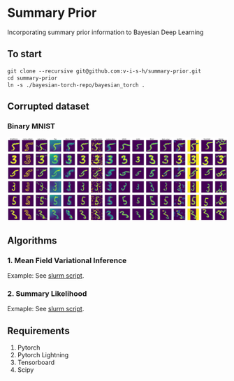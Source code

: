 # Summary Prior
Incorporating summary prior information to Bayesian Deep Learning

## To start
```
git clone --recursive git@github.com:v-i-s-h/summary-prior.git
cd summary-prior
ln -s ./bayesian-torch-repo/bayesian_torch .
```

## Corrupted dataset

### Binary MNIST
![Binary MNIST 3 5](./resources/mnistc_35.png)


## Algorithms
### 1. Mean Field Variational Inference
Example: See [slurm script](./slurm-scripts/submit_mnistc_mfvi.sh).

### 2. Summary Likelihood
Exmaple: See [slurm script](./slurm-scripts/submit_mnistc_sl.sh).

## Requirements
1. Pytorch
2. Pytorch Lightning
3. Tensorboard
4. Scipy

